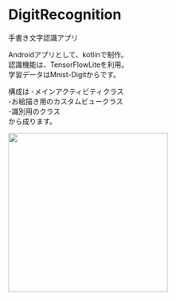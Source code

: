 # DigitRecognition  
手書き文字認識アプリ 

Androidアプリとして、kotlinで制作。  
認識機能は、TensorFlowLiteを利用。  
学習データはMnist-Digitからです。  

構成は
-メインアクティビティクラス  
-お絵描き用のカスタムビュークラス  
-識別用のクラス  
から成ります。  

<img src="https://user-images.githubusercontent.com/37995730/50738114-eb210880-1213-11e9-8d9a-e8c49da77101.png" width="320px">
